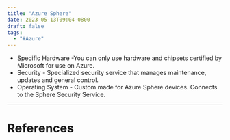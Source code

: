 ```yaml
---
title: "Azure Sphere"
date: 2023-05-13T09:04-0800
draft: false
tags: 
  - "#Azure"
---
```


- Specific Hardware -You can only use hardware and chipsets certified by Microsoft for use on Azure.
- Security - Specialized security service that manages maintenance, updates and general control. 
- Operating System - Custom made for Azure Sphere devices. Connects to the Sphere Security Service.

---
# References
